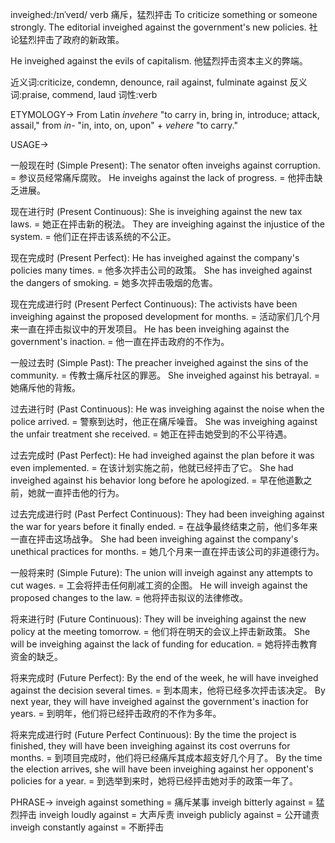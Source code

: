 inveighed:/ɪnˈveɪd/
verb
痛斥，猛烈抨击
To criticize something or someone strongly.
The editorial inveighed against the government's new policies. 社论猛烈抨击了政府的新政策。

He inveighed against the evils of capitalism. 他猛烈抨击资本主义的弊端。

近义词:criticize, condemn, denounce, rail against, fulminate against
反义词:praise, commend, laud
词性:verb


ETYMOLOGY->
From Latin *invehere* "to carry in, bring in, introduce; attack, assail," from *in-* "in, into, on, upon" + *vehere* "to carry."

USAGE->

一般现在时 (Simple Present):
The senator often inveighs against corruption. = 参议员经常痛斥腐败。
He inveighs against the lack of progress. = 他抨击缺乏进展。

现在进行时 (Present Continuous):
She is inveighing against the new tax laws. = 她正在抨击新的税法。
They are inveighing against the injustice of the system. = 他们正在抨击该系统的不公正。

现在完成时 (Present Perfect):
He has inveighed against the company's policies many times. = 他多次抨击公司的政策。
She has inveighed against the dangers of smoking. = 她多次抨击吸烟的危害。

现在完成进行时 (Present Perfect Continuous):
The activists have been inveighing against the proposed development for months. = 活动家们几个月来一直在抨击拟议中的开发项目。
He has been inveighing against the government's inaction. = 他一直在抨击政府的不作为。

一般过去时 (Simple Past):
The preacher inveighed against the sins of the community. = 传教士痛斥社区的罪恶。
She inveighed against his betrayal. = 她痛斥他的背叛。

过去进行时 (Past Continuous):
He was inveighing against the noise when the police arrived. = 警察到达时，他正在痛斥噪音。
She was inveighing against the unfair treatment she received. = 她正在抨击她受到的不公平待遇。

过去完成时 (Past Perfect):
He had inveighed against the plan before it was even implemented. = 在该计划实施之前，他就已经抨击了它。
She had inveighed against his behavior long before he apologized. = 早在他道歉之前，她就一直抨击他的行为。

过去完成进行时 (Past Perfect Continuous):
They had been inveighing against the war for years before it finally ended. = 在战争最终结束之前，他们多年来一直在抨击这场战争。
She had been inveighing against the company's unethical practices for months. = 她几个月来一直在抨击该公司的非道德行为。

一般将来时 (Simple Future):
The union will inveigh against any attempts to cut wages. = 工会将抨击任何削减工资的企图。
He will inveigh against the proposed changes to the law. = 他将抨击拟议的法律修改。

将来进行时 (Future Continuous):
They will be inveighing against the new policy at the meeting tomorrow. = 他们将在明天的会议上抨击新政策。
She will be inveighing against the lack of funding for education. = 她将抨击教育资金的缺乏。

将来完成时 (Future Perfect):
By the end of the week, he will have inveighed against the decision several times. = 到本周末，他将已经多次抨击该决定。
By next year, they will have inveighed against the government's inaction for years. = 到明年，他们将已经抨击政府的不作为多年。

将来完成进行时 (Future Perfect Continuous):
By the time the project is finished, they will have been inveighing against its cost overruns for months. = 到项目完成时，他们将已经痛斥其成本超支好几个月了。
By the time the election arrives, she will have been inveighing against her opponent's policies for a year. = 到选举到来时，她将已经抨击她对手的政策一年了。


PHRASE->
inveigh against something = 痛斥某事
inveigh bitterly against = 猛烈抨击
inveigh loudly against = 大声斥责
inveigh publicly against = 公开谴责
inveigh constantly against = 不断抨击
